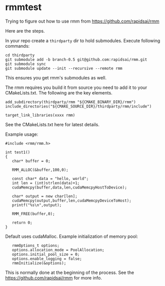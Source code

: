 # rmmtest

Trying to figure out how to use rmm from https://github.com/rapidsai/rmm

Here are the steps.

In your repo create a `thirdparty` dir to hold submodules.
Execute following commands:
```
cd thirdparty
git submodule add -b branch-0.5 git@github.com:rapidsai/rmm.git
git submodule sync
git submodule update --init --recursive --remote rmm
```
This ensures you get rmm's submodules as well.

The rmm requires you build it from source you need to add it to your CMakeLists.txt.
The following are the key elements.
```
add_subdirectory(thirdparty/rmm "${CMAKE_BINARY_DIR}/rmm")
include_directories("${CMAKE_SOURCE_DIR}/thirdparty/rmm/include")

target_link_libraries(xxxx rmm)
```
See the CMakeLists.txt here for latest details.

Example usage:
```
#include <rmm/rmm.h>

int test1()
{
   char* buffer = 0;

   RMM_ALLOC(&buffer,100,0);

   const char* data = "hello, world";
   int len = (int)strlen(data)+1;
   cudaMemcpy(buffer,data,len,cudaMemcpyHostToDevice);

   char* output = new char[len];
   cudaMemcpy(output,buffer,len,cudaMemcpyDeviceToHost);
   printf("%s\n",output);

   RMM_FREE(buffer,0);

   return 0;
}

```
Default uses cudaMalloc. Example initialization of memory pool:
```
   rmmOptions_t options;
   options.allocation_mode = PoolAllocation;
   options.initial_pool_size = 0;
   options.enable_logging = false;
   rmmInitialize(&options);
```
This is normally done at the beginning of the process.
See the https://github.com/rapidsai/rmm for more info.
